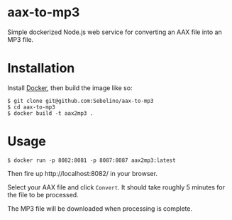 # aax-to-mp3
Simple dockerized Node.js web service for converting an AAX file into an MP3 file.

# Installation
Install [Docker](https://www.docker.com/), then build the image like so:
```
$ git clone git@github.com:Sebelino/aax-to-mp3
$ cd aax-to-mp3
$ docker build -t aax2mp3 .
```
# Usage
```
$ docker run -p 8082:8081 -p 8087:8087 aax2mp3:latest
```
Then fire up http://localhost:8082/ in your browser.

Select your AAX file and click `Convert`. It should take roughly 5 minutes for the file to be processed.

The MP3 file will be downloaded when processing is complete.
